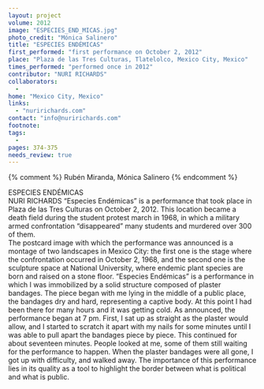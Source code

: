 ```yaml
---
layout: project
volume: 2012
image: "ESPECIES_END_MICAS.jpg"
photo_credit: "Mónica Salinero"
title: "ESPECIES ENDÉMICAS"
first_performed: "first performance on October 2, 2012"
place: "Plaza de las Tres Culturas, Tlatelolco, Mexico City, Mexico"
times_performed: "performed once in 2012"
contributor: "NURI RICHARDS"
collaborators: 
  - 
home: "Mexico City, Mexico"
links: 
  - "nuririchards.com"
contact: "info@nuririchards.com"
footnote: 
tags: 
  - 
pages: 374-375
needs_review: true
---
```


{% comment %} 
Rubén Miranda, Mónica Salinero
{% endcomment %}

 ESPECIES ENDÉMICAS  
 NURI RICHARDS 
 “Especies Endémicas” is a performance that took place in Plaza de las Tres Culturas on October 2, 2012. This location became a death field during the student protest march in 1968, in which a military armed confrontation “disappeared” many students and murdered over 300 of them.  
 The postcard image with which the performance was announced is a montage of two landscapes in Mexico City: the first one is the stage where the confrontation occurred in October 2, 1968, and the second one is the sculpture space at National University, where endemic plant species are born and raised on a stone floor. 
 “Especies Endémicas” is a performance in which I was immobilized by a solid structure composed of plaster bandages. The piece began with me lying in the middle of a public place, the bandages dry and hard, representing a captive body. At this point I had been there for many hours and it was getting cold. As announced, the performance began at 7 pm. First, I sat up as straight as the plaster would allow, and I started to scratch it apart with my nails for some minutes until I was able to pull apart the bandages piece by piece. This continued for about seventeen minutes. People looked at me, some of them still waiting for the performance to happen. When the plaster bandages were all gone, I got up with difficulty, and walked away. 
 The importance of this performance lies in its quality as a tool to highlight the border between what is political and what is public.  

